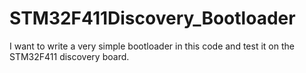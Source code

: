 # STM32F411Discovery_Bootloader
I want to write a very simple bootloader in this code and test it on the STM32F411 discovery board.
